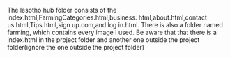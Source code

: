 The lesotho hub folder consists of the index.html,FarmingCategories.html,business. html,about.html,contact us.html,Tips.html,sign up.com,and log in.html.
There is also a folder named farming, which contains every image I used.
Be aware that that there is a index.html in the project folder and another one outside the project folder(ignore the one outside the project folder)

